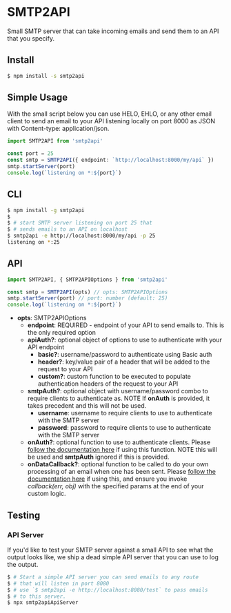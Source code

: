 # SMTP2API

Small SMTP server that can take incoming emails and send them to
an API that you specify.

## Install

```sh
$ npm install -s smtp2api
```

## Simple Usage

With the small script below you can use HELO, EHLO, or any other
email client to send an email to your API listening locally
on port 8000 as JSON with Content-type: application/json.

```ts
import SMTP2API from 'smtp2api'

const port = 25
const smtp = SMTP2API({ endpoint: `http://localhost:8000/my/api` })
smtp.startServer(port)
console.log(`listening on *:${port}`)
```

## CLI

```sh
$ npm install -g smtp2api
$
$ # start SMTP server listening on port 25 that
$ # sends emails to an API on localhost
$ smtp2api -e http://localhost:8000/my/api -p 25
listening on *:25
```

## API

```js
import SMTP2API, { SMTP2APIOptions } from 'smtp2api'

const smtp = SMTP2API(opts) // opts: SMTP2APIOptions
smtp.startServer(port) // port: number (default: 25)
console.log(`listening on *:${port}`)
```

- **opts**: SMTP2APIOptions
  - **endpoint**: REQUIRED - endpoint of your API to send emails to. This is the only required option
  - **apiAuth?**: optional object of options to use to authenticate with your API endpoint
    - **basic?**: username/password to authenticate using Basic auth
    - **header?**: key/value pair of a header that will be added to the request to your API
    - **custom?**: custom function to be executed to populate authentication headers of the request to your API
  - **smtpAuth?**: optional object with username/password combo to require clients to authenticate as. NOTE If **onAuth** is provided, it takes precedent and this will not be used.
    - **username**: username to require clients to use to authenticate with the SMTP server
    - **password**: password to require clients to use to authenticate with the SMTP server
  - **onAuth?**: optional function to use to authenticate clients. Please [follow the documentation here](https://nodemailer.com/extras/smtp-server/#handling-authentication) if using this function. NOTE this will be used and **smtpAuth** ignored if this is provided.
  - **onDataCallback?**: optional function to be called to do your own processing of an email when one has been sent. Please [follow the documentation here](https://nodemailer.com/extras/smtp-server/#processing-incoming-message) if using this, and ensure you invoke _callback(err, obj)_ with the specified params at the end of your custom logic.

## Testing

### API Server

If you'd like to test your SMTP server against a small API to see
what the output looks like, we ship a dead simple API server that you can
use to log the output.

```sh
$ # Start a simple API server you can send emails to any route
$ # that will listen in port 8080
$ # use `$ smtp2api -e http://localhost:8080/test` to pass emails
$ # to this server.
$ npx smtp2apiApiServer
```
